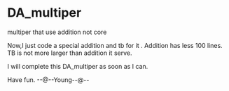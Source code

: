 # DA_multiper
multiper that use addition not core

Now,I just code a special addition and tb for it .
Addition has less 100 lines.
TB is not more larger than addition it serve.

I will complete this DA_multiper as soon as I can.

Have fun. 
--@--Young--@--




